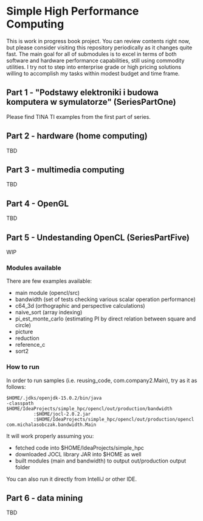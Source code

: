 # Simple High Performance Computing

This is work in progress book project. You can review contents right now, but please consider visiting this 
repository periodically as it changes quite fast. The main goal for all of submodules is to excel in terms of both 
software and hardware performance capabilities, still using commodity utilities. I try not to step into enterprise 
grade or high pricing solutions willing to accomplish my tasks within modest budget and time frame.

## Part 1 - "Podstawy elektroniki i budowa komputera w symulatorze" (SeriesPartOne)
Please find TINA TI examples from the first part of series.

## Part 2 - hardware (home computing)
TBD

## Part 3 - multimedia computing
TBD

## Part 4 - OpenGL
TBD

## Part 5 - Undestanding OpenCL (SeriesPartFive)
WIP

### Modules available

There are few examples available:
- main module (opencl/src)
- bandwidth (set of tests checking various scalar operation performance)
- c64_3d (orthographic and perspective calculations)      
- naive_sort (array indexing)
- pi_est_monte_carlo (estimating PI by direct relation between square and circle)
- picture
- reduction
- reference_c
- sort2

### How to run

In order to run samples (i.e. reusing_code, com.company2.Main), try as it as follows:

```
$HOME/.jdks/openjdk-15.0.2/bin/java 
-classpath $HOME/IdeaProjects/simple_hpc/opencl/out/production/bandwidth
          :$HOME/jocl-2.0.2.jar
          :$HOME/IdeaProjects/simple_hpc/opencl/out/production/opencl com.michalasobczak.bandwidth.Main
```

It will work properly assuming you:
- fetched code into $HOME/IdeaProjects/simple_hpc
- downloaded JOCL library JAR into $HOME as well
- built modules (main and bandwidth) to output out/production output folder

You can also run it directly from IntelliJ or other IDE.


## Part 6 - data mining
TBD
